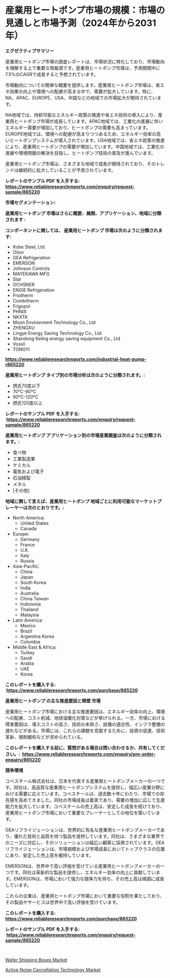 <p><h1>産業用ヒートポンプ市場の規模：市場の見通しと市場予測（2024年から2031年）</h1></p><p><strong>エグゼクティブサマリー</strong></p>
<p><p>産業用ヒートポンプ市場の調査レポートは、市場状況に特化しており、市場動向を理解する上で重要な情報源です。産業用ヒートポンプ市場は、予測期間中に7.5%のCAGRで成長すると予想されています。</p><p>市場動向についての簡単な概要を提供します。産業用ヒートポンプ市場は、省エネ効果の向上や環境への配慮が高まる中で、需要が拡大しています。特に、NA、APAC、EUROPE、USA、中国などの地域での市場拡大が期待されています。</p><p>NA地域では、持続可能なエネルギー政策の推進や省エネ技術の導入により、産業用ヒートポンプ市場が成長しています。APAC地域では、工業化の進展に伴いエネルギー需要が増加しており、ヒートポンプの需要も高まっています。EUROPE地域では、環境への配慮が高まりつつあるため、エネルギー効率の高いヒートポンプシステムが導入されています。USA地域では、省エネ政策の推進により、産業用ヒートポンプの需要が増加しています。中国地域では、工業化の進展や環境問題の解決を目指し、ヒートポンプ技術の普及が進んでいます。</p><p>産業用ヒートポンプ市場は、さまざまな地域で成長が期待されており、そのトレンドは継続的に拡大していることが予測されています。</p></p>
<p><strong>レポートのサンプル PDF を入手する: <a href="https://www.reliableresearchreports.com/enquiry/request-sample/865220">https://www.reliableresearchreports.com/enquiry/request-sample/865220</a></strong></p>
<p><strong>市場セグメンテーション:</strong></p>
<p><strong> 産業用ヒートポンプ 市場はさらに概要、展開、アプリケーション、地域に分類されます :</strong></p>
<p><strong>コンポーネントに関しては、 産業用ヒートポンプ 市場は次のように分類されます: &nbsp;</strong></p>
<p><ul><li>Kobe Steel, Ltd.</li><li>Oilon</li><li>GEA Refrigeration</li><li>EMERSON</li><li>Johnson Controls</li><li>MAYEKAWA MFG</li><li>Star</li><li>OCHSNER</li><li>ENGIE Refrigeration</li><li>Friotherm</li><li>Combitherm</li><li>Frigopol</li><li>PHNIX</li><li>NKXTA</li><li>Moon Environment Technology Co., Ltd</li><li>ZHENGXU</li><li>Lingye Energy Saving Technology Co., Ltd</li><li>Shandong Keling energy saving equipment Co., Ltd</li><li>Vossli</li><li>TONGYI</li></ul></p>
<p><strong><a href="https://www.reliableresearchreports.com/industrial-heat-pump-r865220">https://www.reliableresearchreports.com/industrial-heat-pump-r865220</a></strong></p>
<p><strong> 産業用ヒートポンプ タイプ別の市場分析は次のように分類されます。:</strong></p>
<p><ul><li>摂氏70度以下</li><li>70°C-90°C</li><li>90°C-120°C</li><li>摂氏120度以上</li></ul></p>
<p><strong>レポートのサンプル PDF を入手する: &nbsp;<a href="https://www.reliableresearchreports.com/enquiry/request-sample/865220">https://www.reliableresearchreports.com/enquiry/request-sample/865220</a></strong></p>
<p><strong> 産業用ヒートポンプ アプリケーション別の市場産業調査は次のように分類されます。:</strong></p>
<p><ul><li>食べ物</li><li>工業製造業</li><li>ケミカル</li><li>電気および電子</li><li>石油精製</li><li>メタル</li><li>[その他]</li></ul></p>
<p><strong>地域に関して言えば、産業用ヒートポンプ 地域ごとに利用可能なマーケットプレーヤーは次のとおりです。:</strong></p>
<p><ul>
    <li>
        North America:
        <ul>
            <li>United States</li>
            <li>Canada</li>
        </ul>
    </li>
    <li>
        Europe:
        <ul>
            <li>Germany</li>
            <li>France</li>
            <li>U.K.</li>
            <li>Italy</li>
            <li>Russia</li>
        </ul>
    </li>
    <li>
        Asia-Pacific:
        <ul>
            <li>China</li>
            <li>Japan</li>
            <li>South Korea</li>
            <li>India</li>
            <li>Australia</li>
            <li>China Taiwan</li>
            <li>Indonesia</li>
            <li>Thailand</li>
            <li>Malaysia</li>
        </ul>
    </li>
    <li>
        Latin America:
        <ul>
            <li>Mexico</li>
            <li>Brazil</li>
            <li>Argentina Korea</li>
            <li>Colombia</li>
        </ul>
    </li>
    <li>
        Middle East & Africa:
        <ul>
            <li>Turkey</li>
            <li>Saudi</li>
            <li>Arabia</li>
            <li>UAE</li>
            <li>Korea</li>
        </ul>
    </li>
    </ul></p>
<p><strong>このレポートを購入する: &nbsp;<a href="https://www.reliableresearchreports.com/purchase/865220">https://www.reliableresearchreports.com/purchase/865220</a></strong></p>
<p><strong>産業用ヒートポンプ の主な推進要因と障壁 市場</strong></p>
<p><p>産業用ヒートポンプ市場における主な推進要因は、エネルギー効率の向上、環境への配慮、コスト削減、地球温暖化対策などが挙げられる。一方、市場における障害要因は、導入コストの高さ、技術の未熟さ、設備の適合性、インフラ整備の遅れなどがある。市場には、これらの課題を克服するために、投資の促進、技術革新、規制緩和などが求められている。</p></p>
<p><strong>このレポートを購入する前に、質問がある場合は問い合わせるか、共有してください。:&nbsp; <a href="https://www.reliableresearchreports.com/enquiry/pre-order-enquiry/865220">https://www.reliableresearchreports.com/enquiry/pre-order-enquiry/865220</a></strong></p>
<p><strong>競争環境</strong></p>
<p><p>コベスチール株式会社は、日本を代表する産業用ヒートポンプメーカーの一つです。同社は、高品質な産業用ヒートポンプシステムを提供し、幅広い産業分野における需要に応えています。コベスチールは、過去数十年にわたり、市場での存在感を高めてきました。同社の市場成長は着実であり、需要の増加に応じて生産能力を拡大しています。コベスチールの売上高は、安定した成長を続けており、産業用ヒートポンプ市場において重要なプレーヤーとしての地位を築いています。</p><p>GEAリフライジェーションは、世界的に有名な産業用ヒートポンプメーカーであり、優れた技術と品質を持つ製品を提供しています。同社は、さまざまな業界でのニーズに対応し、そのソリューションは幅広い顧客に採用されています。GEAリフライジェーションは、市場規模および市場成長においてトップクラスの位置にあり、安定した売上高を維持しています。</p><p>EMERSONは、世界中で高い評価を受けている産業用ヒートポンプメーカーの一つです。同社は革新的な製品を提供し、エネルギー効率の向上に貢献しています。EMERSONは、市場において強力な競争力を持ち、その売上高は順調に成長しています。</p><p>これらの企業は、産業用ヒートポンプ市場において重要な役割を果たしており、その製品やサービスは世界中で高い評価を受けています。</p></p>
<p><strong>このレポートを購入する: &nbsp; <a href="https://www.reliableresearchreports.com/purchase/865220">https://www.reliableresearchreports.com/purchase/865220</a></strong></p>
<p><strong>レポートのサンプル PDF を入手する: &nbsp;<a href="https://www.reliableresearchreports.com/enquiry/request-sample/865220">https://www.reliableresearchreports.com/enquiry/request-sample/865220</a></strong><strong></strong></p>
<p>&nbsp;</p>
<p><p><a href="https://confirmed-shield-e13.notion.site/Wafer-Shipping-Boxes-Market-Insight-Market-Trends-Growth-Forecasted-from-2024-TO-2031-bcc1816094164109a9e44f64bf18fd12">Wafer Shipping Boxes Market</a></p><p><a href="https://github.com/ChiragRP21/Market-Research-Report-List-4/blob/main/active-noise-cancellation-technology-market.md">Active Noise Cancellation Technology Market</a></p></p>